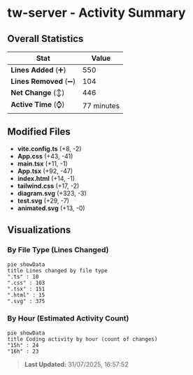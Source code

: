 # tw-server - Activity Summary 

## Overall Statistics

| Stat                   | Value                                                             |
| ---------------------- | ----------------------------------------------------------------- |
| **Lines Added** (➕)   | 550                                          |
| **Lines Removed** (➖) | 104                                        |
| **Net Change** (↕)    | 446                |
| **Active Time** (⌚)   | 77 minutes |


## Modified Files
- **vite.config.ts** (+8, -2)
- **App.css** (+43, -41)
- **main.tsx** (+11, -1)
- **App.tsx** (+92, -47)
- **index.html** (+14, -1)
- **tailwind.css** (+17, -2)
- **diagram.svg** (+323, -3)
- **test.svg** (+29, -7)
- **animated.svg** (+13, -0)

## Visualizations

### By File Type (Lines Changed)

```mermaid
pie showData
title Lines changed by file type
".ts" : 10
".css" : 103
".tsx" : 151
".html" : 15
".svg" : 375
```

### By Hour (Estimated Activity Count)

```mermaid
pie showData
title Coding activity by hour (count of changes)
"15h" : 24
"16h" : 23
```


> **Last Updated:** 31/07/2025, 16:57:52